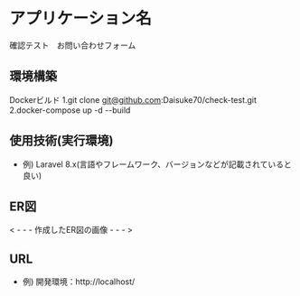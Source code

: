# アプリケーション名
確認テスト　お問い合わせフォーム

## 環境構築
Dockerビルド
1.git clone git@github.com:Daisuke70/check-test.git  
2.docker-compose up -d --build

## 使用技術(実行環境)
- 例) Laravel 8.x(言語やフレームワーク、バージョンなどが記載されていると良い)

## ER図
< - - - 作成したER図の画像 - - - >

## URL
- 例) 開発環境：http://localhost/
